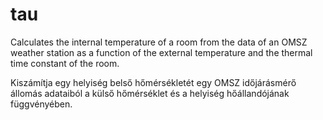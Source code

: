 # tau
Calculates the internal temperature of a room from the data of an OMSZ weather station as a function of the external temperature and the thermal time constant of the room.

Kiszámítja egy helyiség belső hőmérsékletét egy OMSZ időjárásmérő állomás adataiból a külső hőmérséklet és a helyiség hőállandójának függvényében.
